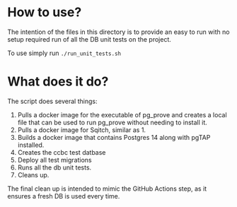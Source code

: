 # How to use?

The intention of the files in this directory is to provide an easy to run with no setup required run of all the DB unit tests on the project.

To use simply run `./run_unit_tests.sh`

# What does it do?

The script does several things:

1. Pulls a docker image for the executable of pg_prove and creates a local file that can be used to run pg_prove without needing to install it.
2. Pulls a docker image for Sqitch, similar as 1.
3. Builds a docker image that contains Postgres 14 along with pgTAP installed.
4. Creates the ccbc test datbase
5. Deploy all test migrations
6. Runs all the db unit tests.
7. Cleans up.

The final clean up is intended to mimic the GitHub Actions step, as it ensures a fresh DB is used every time.
